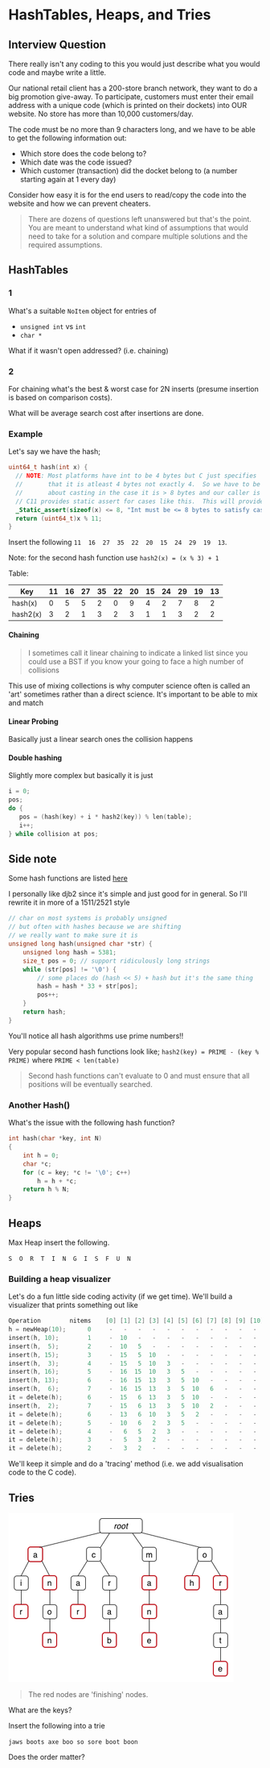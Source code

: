 # HashTables, Heaps, and Tries

## Interview Question

There really isn't any coding to this you would just describe what you would code and maybe write a little.

Our national retail client has a 200-store branch network, they want to do a big promotion give-away. To participate, customers must enter their email address with a unique code (which is printed on their dockets) into OUR website. No store has more than 10,000 customers/day.

The code must be no more than 9 characters long, and we have to be able to get the following information out:
-	Which store does the code belong to?
-	Which date was the code issued?
-	Which customer (transaction) did the docket belong to (a number starting again at 1 every day)

Consider how easy it is for the end users to read/copy the code into the website and how we can prevent cheaters.

> There are dozens of questions left unanswered but that's the point.  You are meant to understand what kind of assumptions that would need to take for a solution and compare multiple solutions and the required assumptions.

## HashTables

### 1

What's a suitable `NoItem` object for entries of

- `unsigned int` vs `int`
- `char *`

What if it wasn't open addressed?  (i.e. chaining)

### 2

For chaining what's the best & worst case for 2N inserts (presume insertion is based on comparison costs).

What will be average search cost after insertions are done.

### Example

Let's say we have the hash;

```c
uint64_t hash(int x) {
  // NOTE: Most platforms have int to be 4 bytes but C just specifies
  //       that it is atleast 4 bytes not exactly 4.  So we have to be careful
  //       about casting in the case it is > 8 bytes and our caller is relying on that
  // C11 provides static assert for cases like this.  This will provide error at compile time.
  _Static_assert(sizeof(x) <= 8, "Int must be <= 8 bytes to satisfy cast");
  return (uint64_t)x % 11;
}
```

Insert the following `11  16  27  35  22  20  15  24  29  19  13`.

Note: for the second hash function use `hash2(x) = (x % 3) + 1`

Table:

| Key      | 11 | 16 | 27 | 35 | 22 | 20 | 15 | 24 | 29 | 19 | 13 |
|----------|----|----|----|----|----|----|----|----|----|----|----|
| hash(x)  |  0 |  5 |  5 |  2 |  0 |  9 |  4 |  2 |  7 |  8 |  2 |
| hash2(x) |  3 |  2 |  1 |  3 |  2 |  3 |  1 |  1 |  3 |  2 |  2 |

#### Chaining

> I sometimes call it linear chaining to indicate a linked list since you could use a BST if you know your going to face a high number of collisions

This use of mixing collections is why computer science often is called an 'art' sometimes rather than a direct science.  It's important to be able to mix and match 

#### Linear Probing

Basically just a linear search ones the collision happens

#### Double hashing

Slightly more complex but basically it is just

```c
i = 0;
pos;
do {
   pos = (hash(key) + i * hash2(key)) % len(table);
   i++;
} while collision at pos;
```

## Side note

Some hash functions are listed [here](http://www.cse.yorku.ca/~oz/hash.html)

I personally like djb2 since it's simple and just good for in general.  So I'll rewrite it in more of a 1511/2521 style

```c
// char on most systems is probably unsigned
// but often with hashes because we are shifting
// we really want to make sure it is
unsigned long hash(unsigned char *str) {
    unsigned long hash = 5381;
    size_t pos = 0; // support ridiculously long strings
    while (str[pos] != '\0') {
        // some places do (hash << 5) + hash but it's the same thing
        hash = hash * 33 + str[pos];
        pos++;
    }
    return hash;
}
```

You'll notice all hash algorithms use prime numbers!!

Very popular second hash functions look like; `hash2(key) = PRIME - (key % PRIME)` where `PRIME < len(table)`

> Second hash functions can't evaluate to 0 and must ensure that all positions will be eventually searched.

### Another Hash()

What's the issue with the following hash function?

```c
int hash(char *key, int N)
{
	int h = 0;
	char *c;
	for (c = key; *c != '\0'; c++)
		h = h + *c;
	return h % N;
}
```

## Heaps

Max Heap insert the following.

`S  O  R  T  I  N  G  I  S  F  U  N`

### Building a heap visualizer

Let's do a fun little side coding activity (if we get time).  We'll build a visualizer that prints something out like

```c
Operation        nitems    [0] [1] [2] [3] [4] [5] [6] [7] [8] [9] [10]
h = newHeap(10);      0     -   -   -   -   -   -   -   -   -   -   -
insert(h, 10);        1     -  10   -   -   -   -   -   -   -   -   -
insert(h,  5);        2     -  10   5   -   -   -   -   -   -   -   -
insert(h, 15);        3     -  15   5  10   -   -   -   -   -   -   -
insert(h,  3);        4     -  15   5  10   3   -   -   -   -   -   -
insert(h, 16);        5     -  16  15  10   3   5   -   -   -   -   -
insert(h, 13);        6     -  16  15  13   3   5  10   -   -   -   -
insert(h,  6);        7     -  16  15  13   3   5  10   6   -   -   -
it = delete(h);       6     -  15   6  13   3   5  10   -   -   -   -
insert(h,  2);        7     -  15   6  13   3   5  10   2   -   -   -
it = delete(h);       6     -  13   6  10   3   5   2   -   -   -   -
it = delete(h);       5     -  10   6   2   3   5   -   -   -   -   -
it = delete(h);       4     -   6   5   2   3   -   -   -   -   -   -
it = delete(h);       3     -   5   3   2   -   -   -   -   -   -   -
it = delete(h);       2     -   3   2   -   -   -   -   -   -   -   -
```

We'll keep it simple and do a 'tracing' method (i.e. we add visualisation code to the C code).

## Tries

![trie](../../assets/img/tri.png)

> The red nodes are 'finishing' nodes.

What are the keys?

Insert the following into a trie

`jaws boots axe boo so sore boot boon`

Does the order matter?
